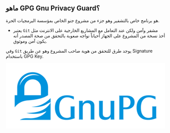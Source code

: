 ## ماهو GPG Gnu Privacy Guard؟

هو برنامج خاص بالتشفير وهو جزء من مشروع جنو الخاص بمؤسسة البرمجيات الحرة.

 - يعتبر `Git` مشفر وآمن ولكن عند التعامل مع المشاريع الخارجية على الانترنت مثل أخذ نسخة من المشروع على الجهاز أحياناً نواجه صعوبة بالتحقق من صحة المصدر أنه يكون آمن وموثوق.
 
 وفي `Git` يوجد طرق للتحقق من هوية صاحب المشروع وهو عن طريق Signature باستخدام GPG Key.

![](https://github.com/FadhelAlanazi/GPG-Key/blob/main/gnupg.svg.png)
